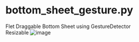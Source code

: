 # bottom_sheet_gesture.py  
Flet Draggable Bottom Sheet using GestureDetector  
  Resizable
![image](https://github.com/user-attachments/assets/bef9034b-15c1-4029-ac37-6083d26ea69a)
